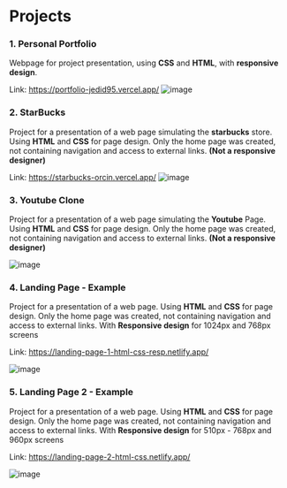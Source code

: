 # **Projects**

### 1. Personal Portfolio
Webpage for project presentation, using **CSS** and **HTML**, with **responsive design**.

Link: https://portfolio-jedid95.vercel.app/
![image](https://github.com/Jedid95/Projects/assets/57962005/ce9c720d-59f2-4c8e-a2db-f5ab94bf7068)



### 2. StarBucks
Project for a presentation of a web page simulating the **starbucks** store.
Using **HTML** and **CSS** for page design. Only the home page was created, not containing navigation and access to external links. **(Not a responsive designer)**

Link: https://starbucks-orcin.vercel.app/
![image](https://github.com/Jedid95/Projects/assets/57962005/0bf9325a-eda4-41b2-b427-baaee2dcb031)

### 3. Youtube Clone
Project for a presentation of a web page simulating the **Youtube** Page.
Using **HTML** and **CSS** for page design. Only the home page was created, not containing navigation and access to external links. **(Not a responsive designer)**

![image](https://github.com/Jedid95/Projects/assets/57962005/581a3274-0e77-4b22-8ce5-7ad7a70c064e)

### 4. Landing Page - Example
Project for a presentation of a web page. 
Using **HTML** and **CSS** for page design. Only the home page was created, not containing navigation and access to external links.
With **Responsive design** for 1024px and 768px screens 

Link: https://landing-page-1-html-css-resp.netlify.app/

![image](https://github.com/Jedid95/Projects/assets/57962005/55de819c-951b-4fd9-a6d0-0e7aca669033)

### 5. Landing Page 2 - Example
Project for a presentation of a web page. 
Using **HTML** and **CSS** for page design. Only the home page was created, not containing navigation and access to external links.
With **Responsive design** for 510px - 768px and 960px screens 

Link: https://landing-page-2-html-css.netlify.app/

![image](https://github.com/Jedid95/Projects/assets/57962005/801693da-6858-4b74-91d8-5560a39367b7)


